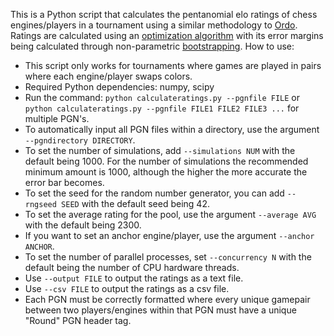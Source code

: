 This is a Python script that calculates the pentanomial elo ratings of chess engines/players in a tournament using a similar methodology to [Ordo](https://github.com/michiguel/Ordo). Ratings are calculated using an [optimization algorithm](https://en.wikipedia.org/wiki/Limited-memory_BFGS) with its error margins being calculated through non-parametric [bootstrapping](https://en.wikipedia.org/wiki/Bootstrapping_(statistics)).
How to use:
- This script only works for tournaments where games are played in pairs where each engine/player swaps colors.
- Required Python dependencies: numpy, scipy
- Run the command: `python calculateratings.py --pgnfile FILE` or `python calculateratings.py --pgnfile FILE1 FILE2 FILE3 ...` for multiple PGN's.
- To automatically input all PGN files within a directory, use the argument `--pgndirectory DIRECTORY`.
- To set the number of simulations, add `--simulations NUM` with the default being 1000. For the number of simulations the recommended minimum amount is 1000, although the higher the more accurate the error bar becomes.
- To set the seed for the random number generator, you can add `--rngseed SEED` with the default seed being 42.
- To set the average rating for the pool, use the argument `--average AVG` with the default being 2300.
- If you want to set an anchor engine/player, use the argument `--anchor ANCHOR`.
- To set the number of parallel processes, set `--concurrency N` with the default being the number of CPU hardware threads.
- Use `--output FILE` to output the ratings as a text file.
- Use `--csv FILE` to output the ratings as a csv file.
- Each PGN must be correctly formatted where every unique gamepair between two players/engines within that PGN must have a unique "Round" PGN header tag.

